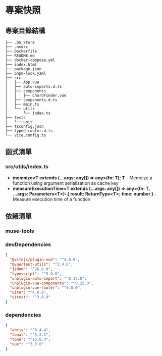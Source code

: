 # 專案快照

## 專案目錄結構

```text
├── .DS_Store
├── .nvmrc
├── Dockerfile
├── README.md
├── docker-compose.yml
├── index.html
├── package.json
├── pnpm-lock.yaml
├── src
│   ├── App.vue
│   ├── auto-imports.d.ts
│   ├── components
│   │   ├── ChordFinder.vue
│   ├── components.d.ts
│   ├── main.ts
│   └── utils
│       └── index.ts
├── tests
│   └── unit
├── tsconfig.json
├── typed-router.d.ts
└── vite.config.ts
```

## 函式清單

### src/utils/index.ts

- **memoize<T extends (...args: any[]) => any>(fn: T): T** - Memoize a function using argument serialization as cache key
- **measureExecutionTime<T extends (...args: any[]) => any>(fn: T, ...args: Parameters\<T\>): { result: ReturnType\<T\>; time: number }** - Measure execution time of a function

## 依賴清單

### muse-tools

### devDependencies

```json
{
  "@vitejs/plugin-vue": "^4.0.0",
  "@vue/test-utils": "^2.4.6",
  "jsdom": "^26.0.0",
  "typescript": "^5.0.0",
  "unplugin-auto-import": "^0.17.0",
  "unplugin-vue-components": "^0.25.0",
  "unplugin-vue-router": "^0.8.0",
  "vite": "^4.0.0",
  "vitest": "^3.0.9"
}
```

### dependencies

```json
{
  "abcjs": "^6.4.4",
  "tonal": "^5.2.1",
  "tone": "^15.0.4",
  "vue": "^3.3.0"
}
```
